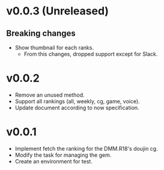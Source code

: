 # v0.0.3 (Unreleased)
## Breaking changes
- Show thumbnail for each ranks.
  - From this changes, dropped support except for Slack.

# v0.0.2
- Remove an unused method.
- Support all rankings (all, weekly, cg, game, voice).
- Update document according to now specification.

# v0.0.1
- Implement fetch the ranking for the DMM.R18's doujin cg.
- Modify the task for managing the gem.
- Create an environment for test.
